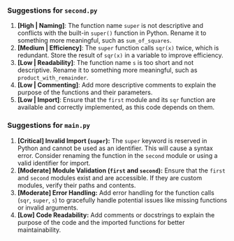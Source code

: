 ### Suggestions for `second.py`

1. **[High | Naming]**: The function name `super` is not descriptive and conflicts with the built-in `super()` function in Python. Rename it to something more meaningful, such as `sum_of_squares`.
2. **[Medium | Efficiency]**: The `super` function calls `sqr(x)` twice, which is redundant. Store the result of `sqr(x)` in a variable to improve efficiency.
3. **[Low | Readability]**: The function name `s` is too short and not descriptive. Rename it to something more meaningful, such as `product_with_remainder`.
4. **[Low | Commenting]**: Add more descriptive comments to explain the purpose of the functions and their parameters.
5. **[Low | Import]**: Ensure that the `first` module and its `sqr` function are available and correctly implemented, as this code depends on them.

### Suggestions for `main.py`

1. **[Critical] Invalid Import (`super`):** The `super` keyword is reserved in Python and cannot be used as an identifier. This will cause a syntax error. Consider renaming the function in the `second` module or using a valid identifier for import.
2. **[Moderate] Module Validation (`first` and `second`):** Ensure that the `first` and `second` modules exist and are accessible. If they are custom modules, verify their paths and contents.
3. **[Moderate] Error Handling:** Add error handling for the function calls (`sqr`, `super`, `s`) to gracefully handle potential issues like missing functions or invalid arguments.
4. **[Low] Code Readability:** Add comments or docstrings to explain the purpose of the code and the imported functions for better maintainability.

